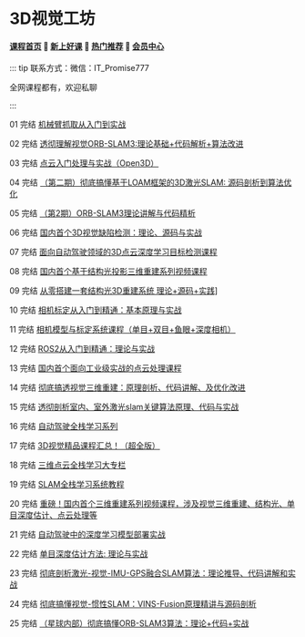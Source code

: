 # 3D视觉工坊

#### [**课程首页**](../../README.md) 💖 [**新上好课**](./xshk.md) 💖 [**热门推荐**](./rmtj.md) 💖 [**会员中心**](./vip.md)

::: tip
联系方式：微信：IT_Promise777

全网课程都有，欢迎私聊

:::

01 完结 [机械臂抓取从入门到实战](https://www.3dcver.com/p/t_pc/goods_pc_detail/goods_detail/term_63e0c6962d108_sBHzd9)

02 完结 [透彻理解视觉ORB-SLAM3:理论基础+代码解析+算法改进](https://www.3dcver.com/p/t_pc/goods_pc_detail/goods_detail/p_634f5380e4b050af23c6d1c4)

03 完结 [点云入门处理与实战（Open3D）](https://www.3dcver.com/p/t_pc/goods_pc_detail/goods_detail/p_62b69964e4b0a51feef74aef)

04 完结 [（第二期）彻底搞懂基于LOAM框架的3D激光SLAM: 源码剖析到算法优化](https://www.3dcver.com/p/t_pc/goods_pc_detail/goods_detail/p_62301b4de4b066e9608fb23d)

05 完结 [（第2期）ORB-SLAM3理论讲解与代码精析](https://www.3dcver.com/p/t_pc/goods_pc_detail/goods_detail/term_63e38deac8059_BfHT0C)

06 完结 [国内首个3D视觉缺陷检测：理论、源码与实战](https://www.3dcver.com/p/t_pc/goods_pc_detail/goods_detail/p_623728ece4b09dda124fe569)

07 完结 [面向自动驾驶领域的3D点云深度学习目标检测课程](https://www.3dcver.com/p/t_pc/goods_pc_detail/goods_detail/p_6160ebbbe4b0448bf660a086)

08 完结 [国内首个基于结构光投影三维重建系列视频课程](https://www.3dcver.com/p/t_pc/goods_pc_detail/goods_detail/p_609281f5e4b0d4eb039721a1)

09 完结 [从零搭建一套结构光3D重建系统 理论+源码+实践\]](https://www.3dcver.com/p/t_pc/goods_pc_detail/goods_detail/p_615ee615e4b0b558b93701f7)

10 完结 [相机标定从入门到精通：基本原理与实战](https://www.3dcver.com/p/t_pc/goods_pc_detail/goods_detail/p_6092922ee4b09134c98de375)

11 完结 [相机模型与标定系统课程（单目+双目+鱼眼+深度相机）](https://www.3dcver.com/p/t_pc/goods_pc_detail/goods_detail/p_61792c05e4b0841c58838ec3)

12 完结 [ROS2从入门到精通：理论与实战](https://www.3dcver.com/p/t_pc/goods_pc_detail/goods_detail/p_61c06c8de4b0ed6833401d96)

13 完结 [国内首个面向工业级实战的点云处理课程](https://www.3dcver.com/p/t_pc/goods_pc_detail/goods_detail/p_60929590e4b071a81eb7a173)

14 完结 [彻底搞透视觉三维重建：原理剖析、代码讲解、及优化改进](https://www.3dcver.com/p/t_pc/goods_pc_detail/goods_detail/p_609161a1e4b071a81eb781a8)

15 完结 [透彻剖析室内、室外激光slam关键算法原理、代码与实战](https://www.3dcver.com/p/t_pc/goods_pc_detail/goods_detail/p_6118d835e4b0a27d0e3dd43c)

16 完结 [自动驾驶全栈学习系列](https://www.3dcver.com/p/t_pc/goods_pc_detail/goods_detail/p_619a4248e4b02561a6cda414)

17 完结 [3D视觉精品课程汇总！（超全版）](https://www.3dcver.com/p/t_pc/goods_pc_detail/goods_detail/p_617e0d09e4b0fa7d5600319c)

18 完结 [三维点云全栈学习大专栏](https://www.3dcver.com/p/t_pc/goods_pc_detail/goods_detail/p_616ae1b5e4b0a052bf671b17)

19 完结 [SLAM全栈学习系统教程](https://www.3dcver.com/p/t_pc/goods_pc_detail/goods_detail/p_612aeec5e4b0adcd5a9ce045)

20 完结 [重磅！国内首个三维重建系列视频课程，涉及视觉三维重建、结构光、单目深度估计、点云处理等](https://www.3dcver.com/p/t_pc/goods_pc_detail/goods_detail/p_6097cc18e4b071a81eb8948d)

21 完结 [自动驾驶中的深度学习模型部署实战](https://www.3dcver.com/p/t_pc/goods_pc_detail/goods_detail/p_6197a6ace4b0bab3cb7d34bb)

22 完结 [单目深度估计方法: 理论与实战](https://www.3dcver.com/p/t_pc/goods_pc_detail/goods_detail/p_6172be24e4b0cf90f9bca141)

23 完结 [彻底剖析激光-视觉-IMU-GPS融合SLAM算法：理论推导、代码讲解和实战](https://www.3dcver.com/p/t_pc/goods_pc_detail/goods_detail/p_612106d2e4b020185a9db0fe)

24 完结 [彻底搞懂视觉-惯性SLAM：VINS-Fusion原理精讲与源码剖析](https://www.3dcver.com/p/t_pc/goods_pc_detail/goods_detail/p_611a6c0ee4b054ed7c4f020f)

25 完结 [（星球内部）彻底搞懂ORB-SLAM3算法：理论+代码+实战](https://www.3dcver.com/p/t_pc/goods_pc_detail/goods_detail/p_625d6caae4b09dda125cab85?product_id=p_625d6caae4b09dda125cab85)